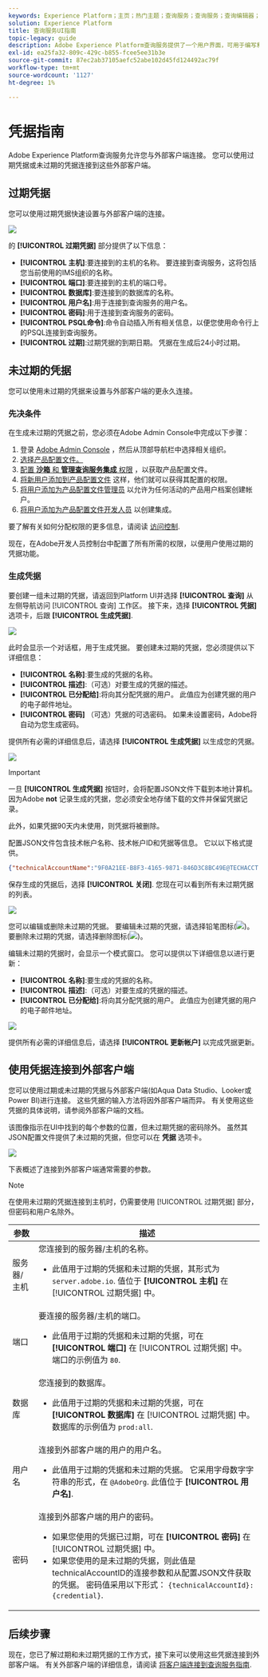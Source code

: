```yaml
---
keywords: Experience Platform；主页；热门主题；查询服务；查询服务；查询编辑器；查询编辑器；查询编辑器；查询编辑器；
solution: Experience Platform
title: 查询服务UI指南
topic-legacy: guide
description: Adobe Experience Platform查询服务提供了一个用户界面，可用于编写和执行查询、查看以前执行的查询，以及访问由IMS组织内的用户保存的查询。
exl-id: ea25fa32-809c-429c-b855-fcee5ee31b3e
source-git-commit: 87ec2ab37105aefc52abe102d45fd124492ac79f
workflow-type: tm+mt
source-wordcount: '1127'
ht-degree: 1%

---
```


# 凭据指南

Adobe Experience Platform查询服务允许您与外部客户端连接。 您可以使用过期凭据或未过期的凭据连接到这些外部客户端。

## 过期凭据

您可以使用过期凭据快速设置与外部客户端的连接。

![](../images/ui/credentials/expiring-credentials.png)

的 **[!UICONTROL 过期凭据]** 部分提供了以下信息：

- **[!UICONTROL 主机]**:要连接到的主机的名称。 要连接到查询服务，这将包括您当前使用的IMS组织的名称。
- **[!UICONTROL 端口]**:要连接到的主机的端口号。
- **[!UICONTROL 数据库]**:要连接到的数据库的名称。
- **[!UICONTROL 用户名]**:用于连接到查询服务的用户名。
- **[!UICONTROL 密码]**:用于连接到查询服务的密码。
- **[!UICONTROL PSQL命令]**:命令自动插入所有相关信息，以便您使用命令行上的PSQL连接到查询服务。
- **[!UICONTROL 过期]**:过期凭据的到期日期。 凭据在生成后24小时过期。

## 未过期的凭据

您可以使用未过期的凭据来设置与外部客户端的更永久连接。

### 先决条件

在生成未过期的凭据之前，您必须在Adobe Admin Console中完成以下步骤：

1. 登录 [Adobe Admin Console](https://adminconsole.adobe.com/) ，然后从顶部导航栏中选择相关组织。
2. [选择产品配置文件。](../../access-control/ui/browse.md)
3. [配置 **沙箱** 和 **管理查询服务集成** 权限](../../access-control/ui/permissions.md) ，以获取产品配置文件。
4. [将新用户添加到产品配置文件](../../access-control/ui/users.md) 这样，他们就可以获得其配置的权限。
5. [将用户添加为产品配置文件管理员](https://helpx.adobe.com/enterprise/using/manage-product-profiles.html) 以允许为任何活动的产品用户档案创建帐户。
6. [将用户添加为产品配置文件开发人员](https://helpx.adobe.com/cn/enterprise/using/manage-developers.html) 以创建集成。

要了解有关如何分配权限的更多信息，请阅读 [访问控制](../../access-control/home.md).

现在，在Adobe开发人员控制台中配置了所有所需的权限，以便用户使用过期的凭据功能。

### 生成凭据

要创建一组未过期的凭据，请返回到Platform UI并选择 **[!UICONTROL 查询]** 从左侧导航访问 [!UICONTROL 查询] 工作区。 接下来，选择 **[!UICONTROL 凭据]** 选项卡，后跟 **[!UICONTROL 生成凭据]**.

![](../images/ui/credentials/generate-credentials.png)

此时会显示一个对话框，用于生成凭据。 要创建未过期的凭据，您必须提供以下详细信息：

- **[!UICONTROL 名称]**:要生成的凭据的名称。
- **[!UICONTROL 描述]**:（可选）对要生成的凭据的描述。
- **[!UICONTROL 已分配给]**:将向其分配凭据的用户。 此值应为创建凭据的用户的电子邮件地址。
- **[!UICONTROL 密码]** （可选）凭据的可选密码。 如果未设置密码，Adobe将自动为您生成密码。

提供所有必需的详细信息后，请选择 **[!UICONTROL 生成凭据]** 以生成您的凭据。

![](../images/ui/credentials/create-account.png)

>[!IMPORTANT]
>
>一旦 **[!UICONTROL 生成凭据]** 按钮时，会将配置JSON文件下载到本地计算机。 因为Adobe **not** 记录生成的凭据，您必须安全地存储下载的文件并保留凭据记录。
>
>此外，如果凭据90天内未使用，则凭据将被删除。

配置JSON文件包含技术帐户名称、技术帐户ID和凭据等信息。 它以以下格式提供。

```json
{"technicalAccountName":"9F0A21EE-B8F3-4165-9871-846D3C8BC49E@TECHACCT.ADOBE.COM","credential":"3d184fa9e0b94f33a7781905c05203ee","technicalAccountId":"4F2611B8613AA3670A495E55"}
```

保存生成的凭据后，选择 **[!UICONTROL 关闭]**. 您现在可以看到所有未过期凭据的列表。

![](../images/ui/credentials/list-credentials.png)

您可以编辑或删除未过期的凭据。 要编辑未过期的凭据，请选择铅笔图标(![](../images/ui/credentials/edit-icon.png))。 要删除未过期的凭据，请选择删除图标(![](../images/ui/credentials/delete-icon.png))。

编辑未过期的凭据时，会显示一个模式窗口。 您可以提供以下详细信息以进行更新：

- **[!UICONTROL 名称]**:要生成的凭据的名称。
- **[!UICONTROL 描述]**:（可选）对要生成的凭据的描述。
- **[!UICONTROL 已分配给]**:将向其分配凭据的用户。 此值应为创建凭据的用户的电子邮件地址。

![](../images/ui/credentials/update-credentials.png)

提供所有必需的详细信息后，请选择 **[!UICONTROL 更新帐户]** 以完成凭据更新。

## 使用凭据连接到外部客户端

您可以使用过期或未过期的凭据与外部客户端(如Aqua Data Studio、Looker或Power BI)进行连接。 这些凭据的输入方法将因外部客户端而异。 有关使用这些凭据的具体说明，请参阅外部客户端的文档。

该图像指示在UI中找到的每个参数的位置，但未过期凭据的密码除外。 虽然其JSON配置文件提供了未过期的凭据，但您可以在 **凭据** 选项卡。

![](../images/ui/credentials/expiring-credentials.png)

下表概述了连接到外部客户端通常需要的参数。

>[!NOTE]
>
>在使用未过期的凭据连接到主机时，仍需要使用 [!UICONTROL 过期凭据] 部分，但密码和用户名除外。

| 参数 | 描述 |
|---|---|
| 服务器/主机 | 您连接到的服务器/主机的名称。 <ul><li>此值用于过期的凭据和未过期的凭据，其形式为 `server.adobe.io`. 值位于 **[!UICONTROL 主机]** 在 [!UICONTROL 过期凭据] 中。</ul></li> |
| 端口 | 要连接的服务器/主机的端口。 <ul><li>此值用于过期的凭据和未过期的凭据，可在 **[!UICONTROL 端口]** 在 [!UICONTROL 过期凭据] 中。 端口的示例值为 `80`.</ul></li> |
| 数据库 | 您连接到的数据库。 <ul><li>此值用于过期的凭据和未过期的凭据，可在 **[!UICONTROL 数据库]** 在 [!UICONTROL 过期凭据] 中。 数据库的示例值为 `prod:all`.</ul></li> |
| 用户名 | 连接到外部客户端的用户的用户名。 <ul><li>此值用于过期的凭据和未过期的凭据。 它采用字母数字字符串的形式，在 `@AdobeOrg`. 此值位于 **[!UICONTROL 用户名]**.</li></ul> |
| 密码 | 连接到外部客户端的用户的密码。 <ul><li>如果您使用的凭据已过期，可在 **[!UICONTROL 密码]** 在 [!UICONTROL 过期凭据] 中。</li><li>如果您使用的是未过期的凭据，则此值是technicalAccountID的连接参数和从配置JSON文件获取的凭据。 密码值采用以下形式： `{technicalAccountId}:{credential}`.</li></ul> |

## 后续步骤

现在，您已了解过期和未过期凭据的工作方式，接下来可以使用这些凭据连接到外部客户端。 有关外部客户端的详细信息，请阅读 [将客户端连接到查询服务指南](../clients/overview.md).
